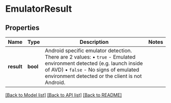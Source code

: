 # EmulatorResult

## Properties
Name | Type | Description | Notes
------------ | ------------- | ------------- | -------------
**result** | **bool** | Android specific emulator detection. There are 2 values: • `true` - Emulated environment detected (e.g. launch inside of AVD) • `false` - No signs of emulated environment detected or the client is not Android.  | 

[[Back to Model list]](../README.md#documentation-for-models) [[Back to API list]](../README.md#documentation-for-api-endpoints) [[Back to README]](../README.md)

